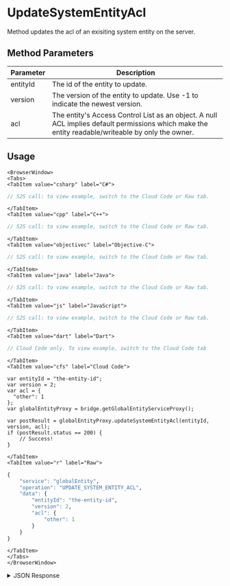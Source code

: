 # UpdateSystemEntityAcl

Method updates the acl of an exisiting system entity on the server.

<PartialServop service_name="globalEntity" operation_name="UPDATE_SYSTEM_ENTITY_ACL" />

## Method Parameters
Parameter | Description
--------- | -----------
entityId | The id of the entity to update. 
version | The version of the entity to update. Use -1 to indicate the newest version. 
acl | The entity's Access Control List as an object. A null ACL implies default permissions which make the entity readable/writeable by only the owner. 

## Usage

```mdx-code-block
<BrowserWindow>
<Tabs>
<TabItem value="csharp" label="C#">
```

```csharp
// S2S call: to view example, switch to the Cloud Code or Raw tab.
```

```mdx-code-block
</TabItem>
<TabItem value="cpp" label="C++">
```

```cpp
// S2S call: to view example, switch to the Cloud Code or Raw tab.
```

```mdx-code-block
</TabItem>
<TabItem value="objectivec" label="Objective-C">
```

```objectivec
// S2S call: to view example, switch to the Cloud Code or Raw tab.
```

```mdx-code-block
</TabItem>
<TabItem value="java" label="Java">
```

```java
// S2S call: to view example, switch to the Cloud Code or Raw tab.
```

```mdx-code-block
</TabItem>
<TabItem value="js" label="JavaScript">
```

```javascript
// S2S call: to view example, switch to the Cloud Code or Raw tab.
```

```mdx-code-block
</TabItem>
<TabItem value="dart" label="Dart">
```

```dart
// Cloud Code only. To view example, switch to the Cloud Code tab
```

```mdx-code-block
</TabItem>
<TabItem value="cfs" label="Cloud Code">
```

```cfscript
var entityId = "the-entity-id";
var version = 2;
var acl = {
  "other": 1
};
var globalEntityProxy = bridge.getGlobalEntityServiceProxy();

var postResult = globalEntityProxy.updateSystemEntityAcl(entityId, version, acl);
if (postResult.status == 200) {
    // Success!
}
```

```mdx-code-block
</TabItem>
<TabItem value="r" label="Raw">
```

```r
{
	"service": "globalEntity",
	"operation": "UPDATE_SYSTEM_ENTITY_ACL",
	"data": {
		"entityId": "the-entity-id",
		"version": 2,
		"acl": {
			"other": 1
		}
	}
}
```

```mdx-code-block
</TabItem>
</Tabs>
</BrowserWindow>
```

<details>
<summary>JSON Response</summary>

```json
{
 "data": {
  "response": {
   "data": {
    "gameId": "22232",
    "entityIndexedId": null,
    "timeToLive": -1,
    "createdAt": 1499276273151,
    "entityType": "address",
    "entityId": "5ae3644f-5306-4b24-8134-29b0c1fdf713",
    "acl": {
     "other": 2
    },
    "ownerId": null,
    "version": 2,
    "expiresAt": 9223372036854776000,
    "updatedAt": 1499276316486
   },
   "status": 200
  },
  "success": true
 },
 "status": 200
}
```
</details>

